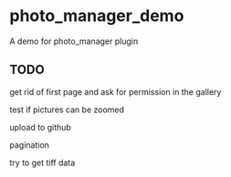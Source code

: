 # photo_manager_demo

A demo for photo_manager plugin

## TODO

get rid of first page and ask for permission in the gallery

test if pictures can be zoomed

upload to github

pagination

try to get tiff data



